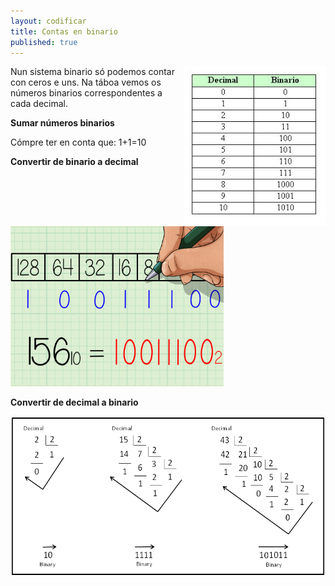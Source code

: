 ```yaml
---
layout: codificar
title: Contas en binario
published: true
---
```

<img style="float: right;" alt="bits" height="256px"  src="/imaxes/cod_decimal_binario.jpg">

Nun sistema binario só podemos contar con ceros e uns. Na táboa vemos os números binarios correspondentes a cada decimal.

**Sumar números binarios**

Cómpre ter en conta que:
1+1=10

**Convertir de binario a decimal**

<img  alt="bin2dec" height="256px"  src="/imaxes/convert2-10.jpg">


**Convertir de decimal a binario**

<img  alt="bin2dec" height="256px"  src="/imaxes/convert10_2.png">
